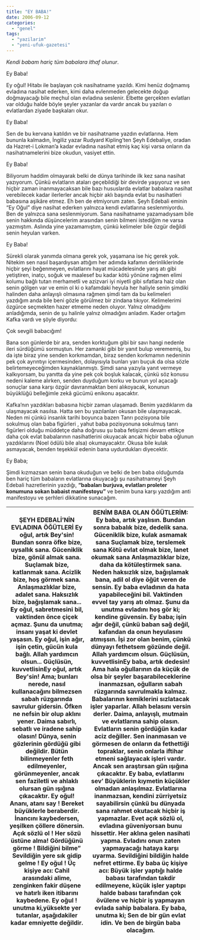 ```yaml
---
title: "EY BABA!"
date: 2006-09-12
categories: 
  - "genel"
tags: 
  - "yazilarim"
  - "yeni-ufuk-gazetesi"
---
```


_Kendi babam hariç tüm babalara ithaf olunur_.

Ey Baba!

Ey oğul! Hitabı ile başlayan çok nasihatname yazıldı. Kimi henüz doğmamış evladına nasihat ederken, kimi daha evlenmeden gelecekte doğup doğmayacağı bile meçhul olan evladına seslenir. Elbette gerçekten evlatları var olduğu halde böyle şeyler yazanlar da vardır ancak bu yazıları o evlatlardan ziyade başkaları okur.

Ey Baba!

Sen de bu kervana katıldın ve bir nasihatname yazdın evlatlarına. Hem bununla kalmadın, İngiliz yazar Rudyard Kipling’ten Şeyh Edebaliye, oradan da Hazret-i Lokman’a kadar evladına nasihat etmiş kaç kişi varsa onların da nasihatnamelerini bize okudun, vasiyet ettin.

Ey Baba!

Biliyorum haddim olmayarak belki de dünya tarihinde ilk kez sana nasihat yazıyorum. Çünkü evlatların ataları geçebildiği bir devirde yaşıyoruz ve sen hiçbir zaman inanmayacaksan bile bazı hususlarda evlatlar babalara nasihat verebilecek kadar ilerlerler ancak hiçbir aklı başında evlat bu nasihatleri babasına aşikâre etmez. Eh ben de etmiyorum zaten. Şeyh Edebali eminin “Ey Oğul” diye nasihat ederken yalnızca kendi evlatlarına seslenmiyordu. Ben de yalnızca sana seslenmiyorum. Sana nasihatname yazamadıysam bile senin hakkında düşüncelerim arasından senin bilmeni istediğim ne varsa yazmıştım. Aslında yine yazamamıştım, çünkü kelimeler bile özgür değildi senin heyulan varken.

Ey Baba!

Sürekli olarak yanımda olmana gerek yok, yaşamana ise hiç gerek yok. Nitekim sen nasıl başardıysan attığım her adımda kafamın derinliklerinde hiçbir şeyi beğenmeyen, evlatlarını hayat mücadelesinde yarış atı gibi yetiştiren, inatçı, soğuk ve maalesef bu kadar kötü yönüne rağmen elimi kolumu bağlı tutan merhametli ve azizvari iyi niyetli gibi sıfatlara haiz olan senin gölgen var ve emin ol ki o kafamdaki heyula her haliyle senin şimdiki halinden daha anlayışlı olmasına rağmen şimdi tam da bu kelimeleri yazdığım anda bile beni gözle görülmez bir zindana tıkıyor. Kelimelerimi özgürce seçmekten hazer etmeme neden oluyor. Yalnız olmadığımı anladığımda, senin de şu halinle yalnız olmadığını anladım. Kader ortağım Kafka vardı ve şöyle diyordu:

Çok sevgili babacığım!  

Bana son günlerde bir ara, senden korktuğum gibi bir savı hangi nedenle ileri sürdüğümü sormuştun. Her zamanki gibi bir yanıt bulup verememiş, bu da işte biraz yine senden korkmamdan, biraz senden korkmamın nedeninin pek çok ayrıntıyı içermesinden, dolayısıyla bunları yarı buçuk da olsa sözle belirtemeyeceğimden kaynaklanmıştı. Şimdi sana yazıyla yanıt vermeye kalkıyorsam, bu yanıtta da yine pek çok boşluk kalacak, çünkü söz konusu nedeni kaleme alırken, senden duyduğum korku ve bunun yol açacağı sonuçlar sana karşı özgür davranmaktan beni alıkoyacak, konunun büyüklüğü belleğimle zekâ gücümü enikonu aşacaktır.

Kafka’nın yazdıkları babasına hiçbir zaman ulaşamadı. Benim yazdıklarım da ulaşmayacak nasılsa. Hatta sen bu yazılanları okusan bile ulaşmayacak. Neden mi çünkü insanlık tarihi boyunca bazen Tanrı pozisyona bile sokulmuş olan baba figürleri , yahut baba pozisyonuna sokulmuş tanrı figürleri olduğu müddetçe daha doğrusu şu baba fetişizmi devam ettikçe daha çok evlat babalarının nasihatlerini okuyacak ancak hiçbir baba oğlunun yazdıklarını (Noel ödülü bile alsa) okumayacaktır. Okusa bile kulak asmayacak, benden teşekkül edenin bana uydurdukları diyecektir.

Ey Baba;

Şimdi kızmazsan senin bana okuduğun ve belki de ben baba olduğumda ben hariç tüm babaların evlatlarına okuyacağı şu nasihatnameyi Şeyh Edebali hazretlerinin yazdığı, **“babaları burjuva, evlatları proleter konumuna sokan babaist manifestoyu”** ve benim buna karşı yazdığım anti manifestoyu ve şerhleri dikkatine sunacağım.

|   **ŞEYH EDEBALİ’NİN EVLADINA ÖĞÜTLERİ**  Ey oğul, artık Bey'sin!      Bundan sonra öfke bize, uysallık sana.      Güceniklik bize, gönül almak sana.      Suçlamak bize, katlanmak sana.      Acizlik bize, hoş görmek sana.      Anlaşmazlıklar bize, adalet sana.      Haksızlık bize, bağışlamak sana...        Ey oğul, sabretmesini bil, vaktinden önce çiçek açmaz.      Şunu da unutma; insanı yaşat ki devlet yaşasın.        Ey oğul, işin ağır, işin çetin, gücün kula bağlı.        Allah yardımcın olsun...          Güçlüsün, kuvvetlisinEy oğul, artık Bey'sin!         Ama; bunları nerede, nasıl kullanacağını bilmezsen sabah rüzgarında savrulur gidersin.          Öfken ne nefsin bir olup aklını yener.      Daima sabırlı, sebatlı ve iradene sahip olasın!          Dünya, senin gözlerinin gördüğü gibi değildir. Bütün bilinmeyenler feth edilmeyenler, görünmeyenler, ancak sen faziletli ve ahlaklı olursan gün ışığına çıkacaktır.      Ey oğul! Ananı, atanı say !      Bereket büyüklerle beraberdir.        İnancını kaybedersen, yeşilken çöllere dönersin.          Açık sözlü ol ! Her sözü üstüne alma!          Gördüğünü görme ! Bildiğini bilme”          Sevildiğin yere sık gidip gelme !      Ey oğul ! Üç kişiye acı:          Cahil arasındaki alime, zenginken fakir düşene ve hatırlı iken itibarını kaybedene.        Ey oğul ! unutma ki,yüksekte yer tutanlar, aşağıdakiler kadar emniyette değildir.   |   **BENİM BABA OLAN ÖĞÜTLERİM:**  Ey baba, artık yaşlısın.  Bundan sonra babalık bize, dedelik sana.  Güceniklik bize, kulak asmamak sana  Suçlamak bize, terslemek sana  Kötü evlat olmak bize, lanet okumak sana  Anlaşmazlıklar bize, daha da kötüleştirmek sana.  Neden haksızlık size, bağışlamak bana, adil ol diye öğüt veren de sensin.  Ey baba evladının da hata yapabileceğini bil. Vaktinden evvel tay yarış atı olmaz.  Şunu da unutma evladını hoş gör ki; kendine güvensin.  Ey baba; işin ağır değil, çünkü baban sağ değil, kafandan da onun heyulasını atmışsın.  İşi zor olan benim, çünkü dünyayı fethetsem gözünde değil.  Allah yardımcım olsun.  Güçlüsün, kuvvetlisinEy baba, artık dedesin!  Ama hala oğullarının da küçük de olsa bir şeyler başarabileceklerine inanmazsan, oğulların sabah rüzgarında savrulmakla kalmaz. Babalarının kemiklerini sızlatacak işler yaparlar.  Allah belasını versin derler.  Daima, anlayışlı, mutmain ve evlatlarına sahip olasın.  Evlatların senin gördüğün kadar aciz değiller. Sen inanmasan ve görmesen de onların da fethettiği topraklar, senin onlarla iftihar etmeni sağlayacak işleri vardır. Ancak sen araştırsan gün ışığına çıkacaktır.  Ey baba, evlatlarını sev’  Büyüklerin kıymetin küçükler olmadan anlaşılmaz.  Evlatlarına inanmazsan, kendini zürriyetsiz sayabilirsin çünkü bu dünyada sana rahmet okutacak hiçbir iş yapmazlar.  Evet açık sözlü ol, evladına güveniyorsan bunu hissettir. Her aklına gelen nasihati yapma.  Evladını onun zaten yapmayacağı hataya karşı uyarma.  Sevildiğini bildiğin halde nefret ettirme.  Ey baba üç kişiye acı:  Büyük işler yaptığı halde babası tarafından takdir edilmeyene, küçük işler yaptıpı halde babası tarafından çok övülene ve hiçbir iş yapmayan evlada sahip babalara.  Ey baba, unutma ki;  Sen de bir gün evlat idin.  Ve ben de birgün baba olacağım.   |
| --- | --- |
